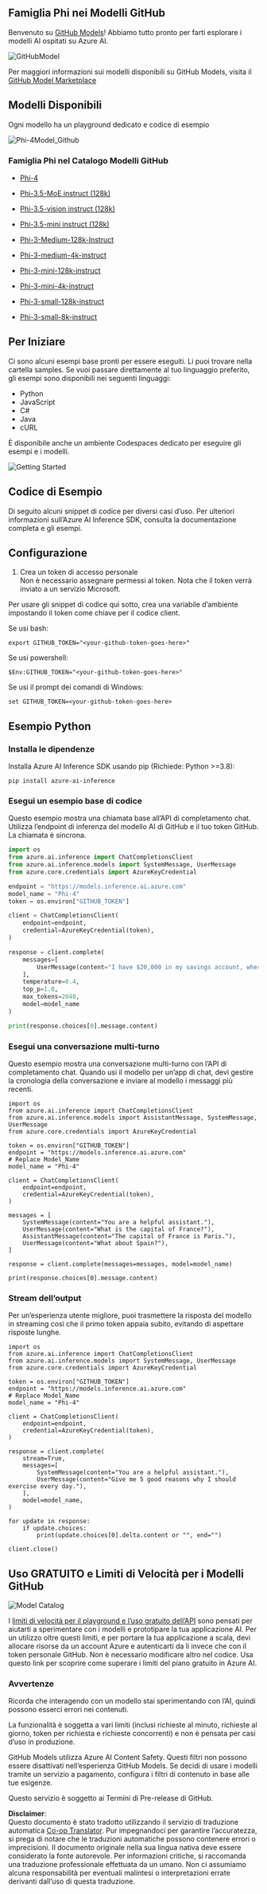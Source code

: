 <!--
CO_OP_TRANSLATOR_METADATA:
{
  "original_hash": "fb67a08b9fc911a10ed58081fadef416",
  "translation_date": "2025-07-16T19:00:29+00:00",
  "source_file": "md/01.Introduction/02/02.GitHubModel.md",
  "language_code": "it"
}
-->
## Famiglia Phi nei Modelli GitHub

Benvenuto su [GitHub Models](https://github.com/marketplace/models)! Abbiamo tutto pronto per farti esplorare i modelli AI ospitati su Azure AI.

![GitHubModel](../../../../../translated_images/GitHub_ModelCatalog.aa43c51c36454747ca1cc1ffa799db02cc66b4fb7e8495311701adb072442df8.it.png)

Per maggiori informazioni sui modelli disponibili su GitHub Models, visita il [GitHub Model Marketplace](https://github.com/marketplace/models)

## Modelli Disponibili

Ogni modello ha un playground dedicato e codice di esempio

![Phi-4Model_Github](../../../../../translated_images/GitHub_ModelPlay.cf6a9f1106e048535478f17ed0078551c3959884e4083eb62a895bb089dd831c.it.png)

### Famiglia Phi nel Catalogo Modelli GitHub

- [Phi-4](https://github.com/marketplace/models/azureml/Phi-4)

- [Phi-3.5-MoE instruct (128k)](https://github.com/marketplace/models/azureml/Phi-3-5-MoE-instruct)

- [Phi-3.5-vision instruct (128k)](https://github.com/marketplace/models/azureml/Phi-3-5-vision-instruct)

- [Phi-3.5-mini instruct (128k)](https://github.com/marketplace/models/azureml/Phi-3-5-mini-instruct)

- [Phi-3-Medium-128k-Instruct](https://github.com/marketplace/models/azureml/Phi-3-medium-128k-instruct)

- [Phi-3-medium-4k-instruct](https://github.com/marketplace/models/azureml/Phi-3-medium-4k-instruct)

- [Phi-3-mini-128k-instruct](https://github.com/marketplace/models/azureml/Phi-3-mini-128k-instruct)

- [Phi-3-mini-4k-instruct](https://github.com/marketplace/models/azureml/Phi-3-mini-4k-instruct)

- [Phi-3-small-128k-instruct](https://github.com/marketplace/models/azureml/Phi-3-small-128k-instruct)

- [Phi-3-small-8k-instruct](https://github.com/marketplace/models/azureml/Phi-3-small-8k-instruct)

## Per Iniziare

Ci sono alcuni esempi base pronti per essere eseguiti. Li puoi trovare nella cartella samples. Se vuoi passare direttamente al tuo linguaggio preferito, gli esempi sono disponibili nei seguenti linguaggi:

- Python
- JavaScript
- C#
- Java
- cURL

È disponibile anche un ambiente Codespaces dedicato per eseguire gli esempi e i modelli.

![Getting Started](../../../../../translated_images/GitHub_ModelGetStarted.150220a802da6fb67944ad93c1a4c7b8a9811e43d77879a149ecf54c02928c6b.it.png)

## Codice di Esempio

Di seguito alcuni snippet di codice per diversi casi d’uso. Per ulteriori informazioni sull’Azure AI Inference SDK, consulta la documentazione completa e gli esempi.

## Configurazione

1. Crea un token di accesso personale  
Non è necessario assegnare permessi al token. Nota che il token verrà inviato a un servizio Microsoft.

Per usare gli snippet di codice qui sotto, crea una variabile d’ambiente impostando il token come chiave per il codice client.

Se usi bash:  
```
export GITHUB_TOKEN="<your-github-token-goes-here>"
```  
Se usi powershell:  

```
$Env:GITHUB_TOKEN="<your-github-token-goes-here>"
```  

Se usi il prompt dei comandi di Windows:  

```
set GITHUB_TOKEN=<your-github-token-goes-here>
```  

## Esempio Python

### Installa le dipendenze  
Installa Azure AI Inference SDK usando pip (Richiede: Python >=3.8):

```
pip install azure-ai-inference
```  
### Esegui un esempio base di codice

Questo esempio mostra una chiamata base all’API di completamento chat. Utilizza l’endpoint di inferenza del modello AI di GitHub e il tuo token GitHub. La chiamata è sincrona.

```python
import os
from azure.ai.inference import ChatCompletionsClient
from azure.ai.inference.models import SystemMessage, UserMessage
from azure.core.credentials import AzureKeyCredential

endpoint = "https://models.inference.ai.azure.com"
model_name = "Phi-4"
token = os.environ["GITHUB_TOKEN"]

client = ChatCompletionsClient(
    endpoint=endpoint,
    credential=AzureKeyCredential(token),
)

response = client.complete(
    messages=[
        UserMessage(content="I have $20,000 in my savings account, where I receive a 4% profit per year and payments twice a year. Can you please tell me how long it will take for me to become a millionaire? Also, can you please explain the math step by step as if you were explaining it to an uneducated person?"),
    ],
    temperature=0.4,
    top_p=1.0,
    max_tokens=2048,
    model=model_name
)

print(response.choices[0].message.content)
```

### Esegui una conversazione multi-turno

Questo esempio mostra una conversazione multi-turno con l’API di completamento chat. Quando usi il modello per un’app di chat, devi gestire la cronologia della conversazione e inviare al modello i messaggi più recenti.

```
import os
from azure.ai.inference import ChatCompletionsClient
from azure.ai.inference.models import AssistantMessage, SystemMessage, UserMessage
from azure.core.credentials import AzureKeyCredential

token = os.environ["GITHUB_TOKEN"]
endpoint = "https://models.inference.ai.azure.com"
# Replace Model_Name
model_name = "Phi-4"

client = ChatCompletionsClient(
    endpoint=endpoint,
    credential=AzureKeyCredential(token),
)

messages = [
    SystemMessage(content="You are a helpful assistant."),
    UserMessage(content="What is the capital of France?"),
    AssistantMessage(content="The capital of France is Paris."),
    UserMessage(content="What about Spain?"),
]

response = client.complete(messages=messages, model=model_name)

print(response.choices[0].message.content)
```

### Stream dell’output

Per un’esperienza utente migliore, puoi trasmettere la risposta del modello in streaming così che il primo token appaia subito, evitando di aspettare risposte lunghe.

```
import os
from azure.ai.inference import ChatCompletionsClient
from azure.ai.inference.models import SystemMessage, UserMessage
from azure.core.credentials import AzureKeyCredential

token = os.environ["GITHUB_TOKEN"]
endpoint = "https://models.inference.ai.azure.com"
# Replace Model_Name
model_name = "Phi-4"

client = ChatCompletionsClient(
    endpoint=endpoint,
    credential=AzureKeyCredential(token),
)

response = client.complete(
    stream=True,
    messages=[
        SystemMessage(content="You are a helpful assistant."),
        UserMessage(content="Give me 5 good reasons why I should exercise every day."),
    ],
    model=model_name,
)

for update in response:
    if update.choices:
        print(update.choices[0].delta.content or "", end="")

client.close()
```

## Uso GRATUITO e Limiti di Velocità per i Modelli GitHub

![Model Catalog](../../../../../translated_images/GitHub_Model.ca6c125cb3117d0ea7c2e204b066ee4619858d28e7b1a419c262443c5e9a2d5b.it.png)

I [limiti di velocità per il playground e l’uso gratuito dell’API](https://docs.github.com/en/github-models/prototyping-with-ai-models#rate-limits) sono pensati per aiutarti a sperimentare con i modelli e prototipare la tua applicazione AI. Per un utilizzo oltre questi limiti, e per portare la tua applicazione a scala, devi allocare risorse da un account Azure e autenticarti da lì invece che con il token personale GitHub. Non è necessario modificare altro nel codice. Usa questo link per scoprire come superare i limiti del piano gratuito in Azure AI.

### Avvertenze

Ricorda che interagendo con un modello stai sperimentando con l’AI, quindi possono esserci errori nei contenuti.

La funzionalità è soggetta a vari limiti (inclusi richieste al minuto, richieste al giorno, token per richiesta e richieste concorrenti) e non è pensata per casi d’uso in produzione.

GitHub Models utilizza Azure AI Content Safety. Questi filtri non possono essere disattivati nell’esperienza GitHub Models. Se decidi di usare i modelli tramite un servizio a pagamento, configura i filtri di contenuto in base alle tue esigenze.

Questo servizio è soggetto ai Termini di Pre-release di GitHub.

**Disclaimer**:  
Questo documento è stato tradotto utilizzando il servizio di traduzione automatica [Co-op Translator](https://github.com/Azure/co-op-translator). Pur impegnandoci per garantire l’accuratezza, si prega di notare che le traduzioni automatiche possono contenere errori o imprecisioni. Il documento originale nella sua lingua nativa deve essere considerato la fonte autorevole. Per informazioni critiche, si raccomanda una traduzione professionale effettuata da un umano. Non ci assumiamo alcuna responsabilità per eventuali malintesi o interpretazioni errate derivanti dall’uso di questa traduzione.